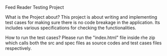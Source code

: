 Feed Reader Testing Project

What is the Project about?
This project is about writing and implementing test cases for making sure there is no code breakage in the application.
Its includes various specifications for checking the functionalities.

How to run the test cases?
Please run the "index.html" file inside rhe zip which calls both the src and spec files as source codes and test cases files respectively.

